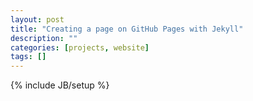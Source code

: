 ```yaml
---
layout: post
title: "Creating a page on GitHub Pages with Jekyll"
description: ""
categories: [projects, website]
tags: []
---
```

{% include JB/setup %}
